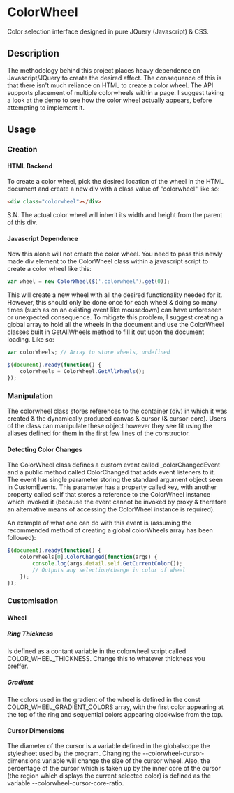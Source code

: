# ColorWheel
Color selection interface designed in pure JQuery (Javascript) &amp; CSS.

## Description
The methodology behind this project places heavy dependence on Javascript/JQuery
to create the desired affect. The consequence of this is that there isn't much
reliance on HTML to create a color wheel. The API supports placement of multiple
colorwheels within a page. I suggest taking a look at the [demo][demo] to see how
the color wheel actually appears, before attempting to implement it.

[demo]: https://mohkale.github.io/ColorWheel/

## Usage
### Creation
#### HTML Backend
To create a color wheel, pick the desired location of the wheel in the HTML document
and create a new div with a class value of "colorwheel" like so:

```HTML
<div class="colorwheel"></div>
```

S.N. The actual color wheel will inherit its width and height from the parent of this
div.

#### Javascript Dependence
Now this alone will not create the color wheel. You need to pass this newly made div
element to the ColorWheel class within a javascript script to create a color wheel
like this:

```JavaScript
var wheel = new ColorWheel($('.colorwheel').get(0));
```

This will create a new wheel with all the desired functionality needed for it. However,
this should only be done once for each wheel & doing so many times (such as on an
existing event like mousedown) can have unforeseen or unexpected consequence. To
mitigate this problem, I suggest creating a global array to hold all the wheels in the
document and use the ColorWheel classes built in GetAllWheels method to fill it out upon
the document loading. Like so:

```Javascript
var colorWheels; // Array to store wheels, undefined

$(document).ready(function() {
    colorWheels = ColorWheel.GetAllWheels();
});
```

### Manipulation
The colorwheel class stores references to the container (div) in which it was created &
the dynamically produced canvas & cursor (& cursor-core). Users of the class can
manipulate these object however they see fit using the aliases defined for them in the
first few lines of the constructor.

#### Detecting Color Changes
The ColorWheel class defines a custom event called _colorChangedEvent and a public method
called ColorChanged that adds event listeners to it. The event has single parameter storing
the standard argument object seen in CustomEvents. This parameter has a property called key,
with another property called self that stores a reference to the ColorWheel instance which
invoked it (because the event cannot be invoked by proxy & therefore an alternative means of
accessing the ColorWheel instance is required).

An example of what one can do with this event is (assuming the recommended method of creating
a global colorWheels array has been followed):

```JavaScript
$(document).ready(function() {
    colorWheels[0].ColorChanged(function(args) {
        console.log(args.detail.self.GetCurrentColor());
        // Outputs any selection/change in color of wheel
    });
});
```

### Customisation
#### Wheel
##### Ring Thickness
Is defined as a contant variable in the colorwheel script called COLOR_WHEEL_THICKNESS. Change
this to whatever thickness you preffer.

##### Gradient
The colors used in the gradient of the wheel is defined in the const COLOR_WHEEL_GRADIENT_COLORS
array, with the first color appearing at the top of the ring and sequential colors appearing
clockwise from the top.

#### Cursor Dimensions
The diameter of the cursor is a variable defined in the globalscope the stylesheet used by the
program. Changing the --colorwheel-cursor-dimensions variable will change the size of the cursor
wheel. Also, the percentage of the cursor which is taken up by the inner core of the cursor (the
region which displays the current selected color) is defined as the variable
--colorwheel-cursor-core-ratio.
